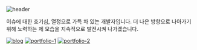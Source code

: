 
![header](https://capsule-render.vercel.app/api?type=waving&color=0:000000,100:c0c0c0&height=180&section=header&text=jiwanwoo-97%20Github%20&fontSize=30&fontColor=ffffff&fontAlignY=38&animation=twinkling)

이슈에 대한 호기심, 열정으로 가득 차 있는 개발자입니다. 더 나은 방향으로 나아가기 위해 노력하는 제 모습을 지속적으로 발전시켜 나가겠습니다.

[![blog](https://img.shields.io/badge/Blog-000000?style=for-the-badge&logo=gatsby&logoColor=white)](https://97class.tistory.com/)
[![portfolio-1](https://img.shields.io/badge/PORTFOLIO-000000?style=for-the-badge&logo=readme&logoColor=white)](https://www.notion.so/wanoo-97/Backend-Engineer-Web-Developer-df7223ac3a5e49d0909084eaf1dd27c6)
[![portfolio-2](https://img.shields.io/badge/PORTFOLIO-000000?style=for-the-badge&logo=readme&logoColor=white)](https://wanoo-97.notion.site/191770916e894c488f1bb23fe48b34be?pvs=4)
